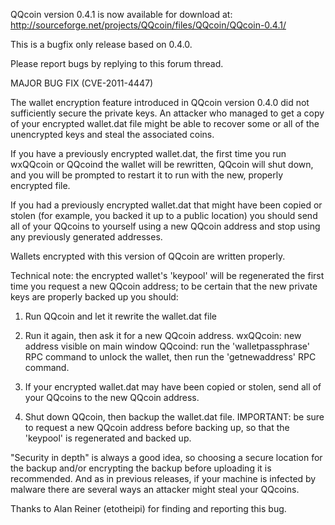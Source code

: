 QQcoin version 0.4.1 is now available for download at:
http://sourceforge.net/projects/QQcoin/files/QQcoin/QQcoin-0.4.1/

This is a bugfix only release based on 0.4.0.

Please report bugs by replying to this forum thread.

MAJOR BUG FIX  (CVE-2011-4447)

The wallet encryption feature introduced in QQcoin version 0.4.0 did not sufficiently secure the private keys. An attacker who
managed to get a copy of your encrypted wallet.dat file might be able to recover some or all of the unencrypted keys and steal the
associated coins.

If you have a previously encrypted wallet.dat, the first time you run wxQQcoin or QQcoind the wallet will be rewritten, QQcoin will
shut down, and you will be prompted to restart it to run with the new, properly encrypted file.

If you had a previously encrypted wallet.dat that might have been copied or stolen (for example, you backed it up to a public
location) you should send all of your QQcoins to yourself using a new QQcoin address and stop using any previously generated addresses.

Wallets encrypted with this version of QQcoin are written properly.

Technical note: the encrypted wallet's 'keypool' will be regenerated the first time you request a new QQcoin address; to be certain that the
new private keys are properly backed up you should:

1. Run QQcoin and let it rewrite the wallet.dat file

2. Run it again, then ask it for a new QQcoin address.
wxQQcoin: new address visible on main window
QQcoind: run the 'walletpassphrase' RPC command to unlock the wallet,  then run the 'getnewaddress' RPC command.

3. If your encrypted wallet.dat may have been copied or stolen, send all of your QQcoins to the new QQcoin address.

4. Shut down QQcoin, then backup the wallet.dat file.
IMPORTANT: be sure to request a new QQcoin address before backing up, so that the 'keypool' is regenerated and backed up.

"Security in depth" is always a good idea, so choosing a secure location for the backup and/or encrypting the backup before uploading it is recommended. And as in previous releases, if your machine is infected by malware there are several ways an attacker might steal your QQcoins.

Thanks to Alan Reiner (etotheipi) for finding and reporting this bug.
